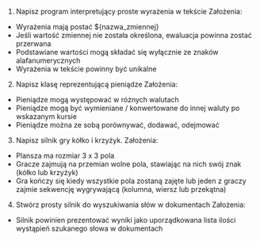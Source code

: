 1. Napisz program interpretujący proste wyrażenia w tekście
Założenia:
- Wyrażenia mają postać ${nazwa_zmiennej}
- Jeśli wartość zmiennej nie została określona, ewaluacja powinna zostać przerwana
- Podstawiane wartości mogą składać się wyłącznie ze znaków alafanumerycznych
- Wyrażenia w tekście powinny być unikalne

2. Napisz klasę reprezentującą pieniądze
Założenia:
- Pieniądze mogą występować w różnych walutach
- Pieniądze mogą być wymieniane / konwertowane do innej waluty po wskazanym kursie
- Pieniądze można ze sobą porównywać, dodawać, odejmować

3. Napisz silnik gry kółko i krzyżyk.
Założenia:
- Plansza ma rozmiar 3 x 3 pola
- Gracze zajmują na przemian wolne pola, stawiając na nich swój znak (kółko lub krzyżyk)
- Gra kończy się kiedy wszystkie pola zostaną zajęte lub jeden z graczy zajmie sekwencję wygrywającą (kolumna, wiersz lub przekątna)

4. Stwórz prosty silnik do wyszukiwania słów w dokumentach
Założenia:
- Silnik powinien prezentować wyniki jako uporządkowana lista ilości wystąpień szukanego słowa w dokumentach
